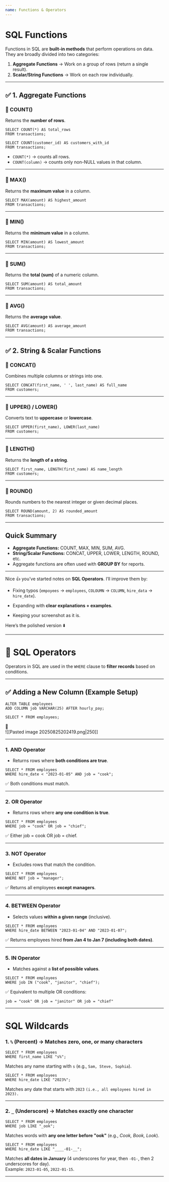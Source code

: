```yaml
---
name: Functions & Operators
---
```



#  SQL Functions

Functions in SQL are **built-in methods** that perform operations on data.  
They are broadly divided into two categories:

1. **Aggregate Functions** → Work on a group of rows (return a single result).
2. **Scalar/String Functions** → Work on each row individually.

---

## ✅ 1. Aggregate Functions

### 🔹 COUNT()

Returns the **number of rows**.

```mysql
SELECT COUNT(*) AS total_rows
FROM transactions;

SELECT COUNT(customer_id) AS customers_with_id
FROM transactions;
```

- `COUNT(*)` → counts all rows.
- `COUNT(column)` → counts only non-NULL values in that column.

---

### 🔹 MAX()

Returns the **maximum value** in a column.

```mysql
SELECT MAX(amount) AS highest_amount
FROM transactions;
```

---

### 🔹 MIN()

Returns the **minimum value** in a column.

```mysql
SELECT MIN(amount) AS lowest_amount
FROM transactions;
```

---

### 🔹 SUM()

Returns the **total (sum)** of a numeric column.

```mysql
SELECT SUM(amount) AS total_amount
FROM transactions;
```

---

### 🔹 AVG()

Returns the **average value**.

```mysql
SELECT AVG(amount) AS average_amount
FROM transactions;
```

---

## ✅ 2. String & Scalar Functions

### 🔹 CONCAT()

Combines multiple columns or strings into one.

```mysql
SELECT CONCAT(first_name, ' ', last_name) AS full_name
FROM customers;
```

---

### 🔹 UPPER() / LOWER()

Converts text to **uppercase** or **lowercase**.

```mysql
SELECT UPPER(first_name), LOWER(last_name)
FROM customers;
```

---

### 🔹 LENGTH()

Returns the **length of a string**.

```mysql
SELECT first_name, LENGTH(first_name) AS name_length
FROM customers;
```

---

### 🔹 ROUND()

Rounds numbers to the nearest integer or given decimal places.

```mysql
SELECT ROUND(amount, 2) AS rounded_amount
FROM transactions;
```

---

## Quick Summary

- **Aggregate Functions:** COUNT, MAX, MIN, SUM, AVG.
- **String/Scalar Functions:** CONCAT, UPPER, LOWER, LENGTH, ROUND, etc.
- Aggregate functions are often used with **GROUP BY** for reports.

---

Nice 👍 you’ve started notes on **SQL Operators**. I’ll improve them by:

- Fixing typos (`empoyees` → `employees`, `COLOUMN` → `COLUMN`, `hire_data` → `hire_date`).
    
- Expanding with **clear explanations + examples**.
    
- Keeping your screenshot as it is.
    

Here’s the polished version ⬇️

---

# 🔹 SQL Operators

Operators in SQL are used in the `WHERE` clause to **filter records** based on conditions.

---

## ✅ Adding a New Column (Example Setup)

```mysql
ALTER TABLE employees
ADD COLUMN job VARCHAR(25) AFTER hourly_pay;

SELECT * FROM employees;
```

📸  
![[Pasted image 20250825202419.png|250]]

---

### 1. AND Operator

- Returns rows where **both conditions are true**.
    

```mysql
SELECT * FROM employees
WHERE hire_date < "2023-01-05" AND job = "cook";
```

✅ Both conditions must match.

---

### 2. OR Operator

- Returns rows where **any one condition is true**.
    

```mysql
SELECT * FROM employees
WHERE job = "cook" OR job = "chief";
```

✅ Either job = cook OR job = chief.

---

### 3. NOT Operator

- Excludes rows that match the condition.
    

```mysql
SELECT * FROM employees
WHERE NOT job = "manager";
```

✅ Returns all employees **except managers**.

---

### 4. BETWEEN Operator

- Selects values **within a given range** (inclusive).
    

```mysql
SELECT * FROM employees
WHERE hire_date BETWEEN "2023-01-04" AND "2023-01-07";
```

✅ Returns employees hired **from Jan 4 to Jan 7 (including both dates)**.

---

### 5. IN Operator

- Matches against a **list of possible values**.
    

```mysql
SELECT * FROM employees
WHERE job IN ("cook", "janitor", "chief");
```

✅ Equivalent to multiple OR conditions:

```mysql
job = "cook" OR job = "janitor" OR job = "chief"
```

---


# SQL Wildcards 


### 1. `%` (Percent) → Matches zero, one, or many characters

```mysql
SELECT * FROM employees
WHERE first_name LIKE "s%";
```

Matches any name starting with `s` (e.g., `Sam, Steve, Sophia`).

```mysql
SELECT * FROM employees
WHERE hire_date LIKE "2023%";
```

Matches any date that starts with `2023` `(i.e., all employees hired in 2023).`

---

### 2. `_` (Underscore) → Matches exactly one character

```mysql
SELECT * FROM employees
WHERE job LIKE "_ook";
```

Matches words with **any one letter before "ook"** (e.g., _Cook, Book, Look_).

```mysql
SELECT * FROM employees
WHERE hire_date LIKE "____-01-__";
```

Matches **all dates in January** (4 underscores for year, then `-01-`, then 2 underscores for day).  
Example: `2023-01-05`, `2022-01-15`.

---
